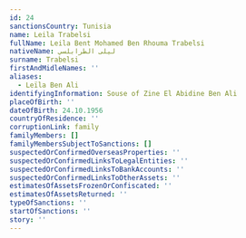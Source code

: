 ```yaml
---
id: 24
sanctionsCountry: Tunisia
name: Leila Trabelsi
fullName: Leila Bent Mohamed Ben Rhouma Trabelsi
nativeName: ليلى الطرابلسي
surname: Trabelsi
firstAndMidleNames: ''
aliases:
  - Leïla Ben Ali
identifyingInformation: Souse of Zine El Abidine Ben Ali
placeOfBirth: ''
dateOfBirth: 24.10.1956
countryOfResidence: ''
corruptionLink: family
familyMembers: []
familyMembersSubjectToSanctions: []
suspectedOrConfirmedOverseasProperties: ''
suspectedOrConfirmedLinksToLegalEntities: ''
suspectedOrConfirmedLinksToBankAccounts: ''
suspectedOrConfirmedLinksToOtherAssets: ''
estimatesOfAssetsFrozenOrConfiscated: ''
estimatesOfAssetsReturned: ''
typeOfSanctions: ''
startOfSanctions: ''
story: ''
---
```

